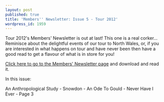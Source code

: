 ```yaml
---
layout: post
published: true
title: 'Members'' Newsletter: Issue 5 - Tour 2012'
wordpress_id: 1959
---
```


Tour 2012's Members' Newsletter is out at last! This one is a real corker... Reminisce about the delightful events of our tour to North Wales, or, if you are interested in what happens on tour and have never been then have a good read to get a flavour of what is in store for you!

<a title="Members' Newsletter" href="/newsletters/">Click here to go to the Members' Newsletter page</a> and download and read it.

<p class="newsletter-summary">In this issue:</p>

<p class="newsletter-summary">An Anthropological Study - Snowdon - An Ode To Gould - Never Have I Ever - Page 3</p>
